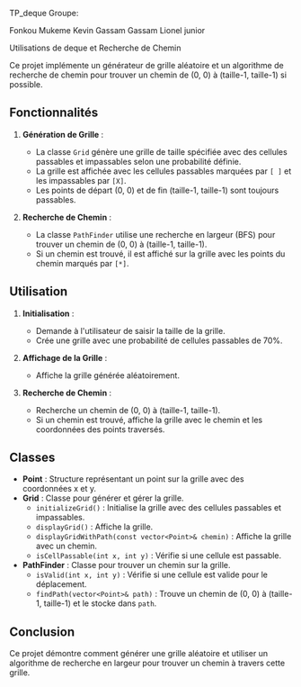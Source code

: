 TP_deque
Groupe:

Fonkou Mukeme Kevin
Gassam Gassam Lionel junior



Utilisations de deque et Recherche de Chemin

Ce projet implémente un générateur de grille aléatoire et un algorithme de recherche de chemin pour trouver un chemin de (0, 0) à (taille-1, taille-1) si possible.

## Fonctionnalités

1. **Génération de Grille** :
   - La classe `Grid` génère une grille de taille spécifiée avec des cellules passables et impassables selon une probabilité définie.
   - La grille est affichée avec les cellules passables marquées par `[ ]` et les impassables par `[X]`.
   - Les points de départ (0, 0) et de fin (taille-1, taille-1) sont toujours passables.

2. **Recherche de Chemin** :
   - La classe `PathFinder` utilise une recherche en largeur (BFS) pour trouver un chemin de (0, 0) à (taille-1, taille-1).
   - Si un chemin est trouvé, il est affiché sur la grille avec les points du chemin marqués par `[*]`.

## Utilisation

1. **Initialisation** :
   - Demande à l'utilisateur de saisir la taille de la grille.
   - Crée une grille avec une probabilité de cellules passables de 70%.

2. **Affichage de la Grille** :
   - Affiche la grille générée aléatoirement.

3. **Recherche de Chemin** :
   - Recherche un chemin de (0, 0) à (taille-1, taille-1).
   - Si un chemin est trouvé, affiche la grille avec le chemin et les coordonnées des points traversés.

## Classes

- **Point** : Structure représentant un point sur la grille avec des coordonnées x et y.
- **Grid** : Classe pour générer et gérer la grille.
  - `initializeGrid()` : Initialise la grille avec des cellules passables et impassables.
  - `displayGrid()` : Affiche la grille.
  - `displayGridWithPath(const vector<Point>& chemin)` : Affiche la grille avec un chemin.
  - `isCellPassable(int x, int y)` : Vérifie si une cellule est passable.
- **PathFinder** : Classe pour trouver un chemin sur la grille.
  - `isValid(int x, int y)` : Vérifie si une cellule est valide pour le déplacement.
  - `findPath(vector<Point>& path)` : Trouve un chemin de (0, 0) à (taille-1, taille-1) et le stocke dans `path`.

## Conclusion

Ce projet démontre comment générer une grille aléatoire et utiliser un algorithme de recherche en largeur pour trouver un chemin à travers cette grille.
